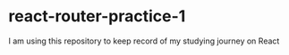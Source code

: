 # react-router-practice-1
I am using this repository to keep record of my studying journey on React 
